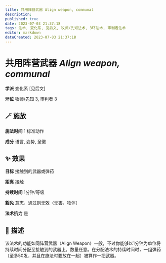 ```yaml
---
title: 共用阵营武器 Align weapon, communal
description: 
published: true
date: 2023-07-03 21:37:18
tags: 法术, 变化系, 见后文, 牧师/先知法术, 3环法术, 审判者法术
editor: markdown
dateCreated: 2023-07-03 21:37:18
---
```


# **共用阵营武器** *Align weapon, communal*

**学派** 变化系 \[见后文\] 

**环位** 牧师/先知 3, 审判者 3

## 🪄 施放

**施法时间** 1 标准动作

**成分** 语言, 姿势, 圣徽

## ✨ 效果 

**目标** 接触到的武器或弹药 

**距离** 接触  

**持续时间** 1分钟/等级 

**豁免** 意志，通过则无效（无害，物体）

**法术抗力** 是

## 📖 描述

该法术的功能如同阵营武器（Align Weapon）一般，不过你能够以1分钟为单位将持续时间分配至接触到的武器上，数量任意。在分配法术的持续时间时，一组弹药（至多50发，并且在施法时要放在一起）被算作一把武器。
    
